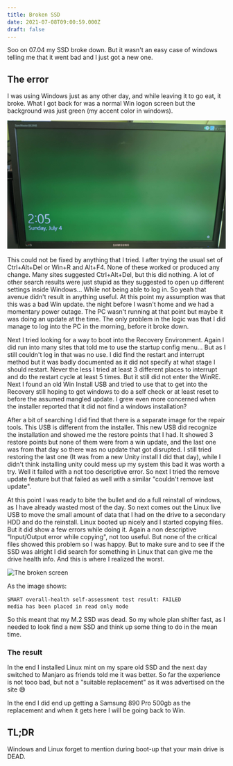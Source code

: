 ```yaml
---
title: Broken SSD
date: 2021-07-08T09:00:59.000Z
draft: false
---
```


Soo on 07.04 my SSD broke down. But it wasn't an easy case of windows telling me that it went bad and I just got a new one.

## The error
I was using Windows just as any other day, and while leaving it to go eat, it broke. What I got back for was a normal Win logon screen but the background was just green (my accent color in windows).

![The broken screen](IMG_20210704_140526.jpg)

This could not be fixed by anything that I tried. I after trying the usual set of Ctrl+Alt+Del or Win+R and Alt+F4. None of these worked or produced any change. Many sites suggested Ctrl+Alt+Del, but this did nothing. A lot of other search results were just stupid as they suggested to open up different settings inside Windows... While not being able to log in. So yeah that avenue didn't result in anything useful.
At this point my assumption was that this was a bad Win update. the night before I wasn't home and we had a momentary power outage. The PC wasn't running at that point but maybe it was doing an update at the time. The only problem in the logic was that I did manage to log into the PC in the morning, before it broke down.
 
Next I tried looking for a way to boot into the Recovery Environment. Again I did run into many sites that told me to use the startup config menu... But as I still couldn't log in that was no use. I did find the restart and interrupt method but it was badly documented as it did not specify at what stage I should restart. Never the less I tried at least 3 different places to interrupt and do the restart cycle at least 5 times. But it still did not enter the WinRE. 
Next I found an old Win Install USB and tried to use that to get into the Recovery still hoping to get windows to do a self check or at least reset to before the assumed mangled update. I grew even more concerned when the installer reported that it did not find a windows installation? 

After a bit of searching I did find that there is a separate image for the repair tools. This USB is different from the installer. This new USB did recognize the installation and showed me the restore points that I had. It showed 3 restore points but none of them were from a win update, and the last one was from that day so there was no update that got disrupted. I still tried restoring the last one (It was from a new Unity install I did that day), while I didn't think installing unity could mess up my system this bad it was worth a try. Well it failed with a not too descriptive error. So next I tried the remove update feature but that failed as well with a similar "couldn't remove last update". 

At this point I was ready to bite the bullet and do a full reinstall of windows, as I have already wasted most of the day. So next comes out the Linux live USB to move the small amount of data that I had on the drive to a secondary HDD and do the reinstall. Linux booted up nicely and I started copying files. But it did show a few errors while doing it. Again a non descriptive "Input/Output error while copying", not too useful. But none of the critical files showed this problem so I was happy. But to make sure and to see if the SSD was alright I did search for something in Linux that can give me the drive health info. And this is where I realized the worst.

![The broken screen](IMG_20210704_232100.jpg)

As the image shows:
```
SMART overall-health self-assessment test result: FAILED
media has been placed in read only mode
```
So this meant that my M.2 SSD was dead. So my whole plan shifter fast, as I needed to look find a new SSD and think up some thing to do in the mean time.

### The result
In the end I installed Linux mint on my spare old SSD and the next day switched to Manjaro as friends told me it was better. So far the experience is not tooo bad, but not a "suitable replacement" as it was advertised on the site 😅

In the end I did end up getting a Samsung 890 Pro 500gb as the replacement and when it gets here I will be going back to Win.

## TL;DR
Windows and Linux forget to mention during boot-up that your main drive is DEAD.

